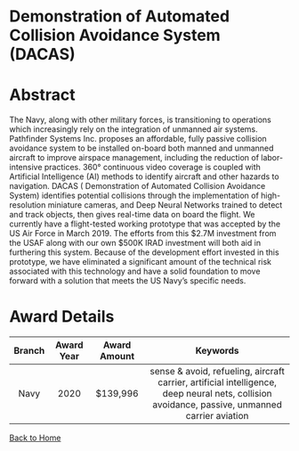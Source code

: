 
Demonstration of Automated Collision Avoidance System (DACAS)
=============================================================

# Abstract


The Navy, along with other military forces, is transitioning to operations which increasingly rely on the integration of unmanned air systems. Pathfinder Systems Inc. proposes an affordable, fully passive collision avoidance system to be installed on-board both manned and unmanned aircraft to improve airspace management, including the reduction of labor-intensive practices. 360° continuous video coverage is coupled with Artificial Intelligence (AI) methods to identify aircraft and other hazards to navigation. DACAS ( Demonstration of Automated Collision Avoidance System) identifies potential collisions through the implementation of high-resolution miniature cameras, and Deep Neural Networks trained to detect and track objects, then gives real-time data on board the flight. We currently have a flight-tested working prototype that was accepted by the US Air Force in March 2019. The efforts from this $2.7M investment from the USAF along with our own $500K IRAD investment will both aid in furthering this system. Because of the development effort invested in this prototype, we have eliminated a significant amount of the technical risk associated with this technology and have a solid foundation to move forward with a solution that meets the US Navy’s specific needs.  

# Award Details

|Branch|Award Year|Award Amount|Keywords|
| :---: | :---: | :---: | :---: |
|Navy|2020|$139,996|sense & avoid, refueling, aircraft carrier, artificial intelligence, deep neural nets, collision avoidance, passive, unmanned carrier aviation|
  
  


[Back to Home](https://github.com/chrischow/dod_sbir_awards/Reports/JH/#2046)